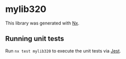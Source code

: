 # mylib320

This library was generated with [Nx](https://nx.dev).

## Running unit tests

Run `nx test mylib320` to execute the unit tests via [Jest](https://jestjs.io).
